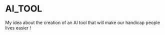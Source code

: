 # AI_TOOL
My idea about the creation of an AI tool that will make our handicap people lives easier !

